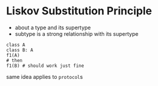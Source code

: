 # Liskov Substitution Principle

* about a type and its supertype
* subtype is a strong relationship with its supertype

```
class A
class B: A
f1(A)
# then
f1(B) # should work just fine
```

same idea applies to `protocol`s
